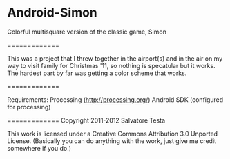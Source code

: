 Android-Simon
=============

Colorful multisquare version of the classic game, Simon

=============

This was a project that I threw together in the airport(s) and in the air
on my way to visit family for Christmas '11, so nothing is specatular but it works.
The hardest part by far was getting a color scheme that works.

=============

Requirements:
	Processing (http://processing.org/)
	Android SDK (configured for processing)

=============
Copyright 2011-2012 Salvatore Testa

This work is licensed under a Creative Commons Attribution 3.0 Unported License.
(Basically you can do anything with the work, just give me credit somewhere if you do.)